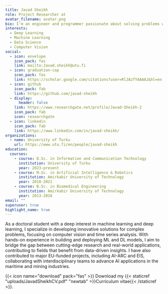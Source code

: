 ```yaml
---
title: Javad Sheikh
role: Project Researcher at
avatar_filename: avatar.png
bio: I'm an engineer and programmer passionate about solving problems with machine learning and deep learning.
interests:
  - Deep Learning
  - Machine Learning
  - Data Science
  - Computer Vision
social:
  - icon: envelope
    icon_pack: fas
    link: mailto:Javad.sheikh@utu.fi
  - icon: graduation-cap
    icon_pack: fas
    link: https://scholar.google.com/citations?user=RlJAzTYAAAAJ&hl=en
  - icon: github
    icon_pack: fab
    link: https://github.com/javad-sheikh
  - display:
      header: false
    link: https://www.researchgate.net/profile/Javad-Sheikh-2
    icon_pack: fab
    icon: researchgate
  - icon: linkedin
    icon_pack: fab
    link: https://www.linkedin.com/in/javad-sheikh/
organizations:
  - name: University of Turku
    url: https://www.utu.fi/en/people/javad-sheikh
education:
  courses:
    - course: D.Sc. in Information and Communication Technology
      institution: University of Turku
      year: 2023-present
    - course: M.Sc. in Artificial Intelligence & Robotics
      institution: Amirkabir University of Technology
      year: 2018-2021
    - course: B.Sc. in Biomedical Engineering
      institution: Amirkabir University of Technology
      year: 2013-2018
email: ""
superuser: true
highlight_name: true
---
```

As a doctoral student with a deep interest in machine learning and deep learning, I specialize in developing innovative solutions for complex problems, focusing on computer vision and time series analysis. With hands-on experience in building and deploying ML and DL models, I aim to bridge the gap between cutting-edge research and real-world applications, contributing to fields that benefit from data-driven insights. I have also contributed to major EU-funded projects, including AI-ARC and EIS, collaborating with interdisciplinary teams to advance AI applications in the maritime and mining industries.

{{< icon name="download" pack="fas" >}} Download my {{< staticref "uploads/JavadSheikhCV.pdf" "newtab" >}}Curriculum vitae{{< /staticref >}}.